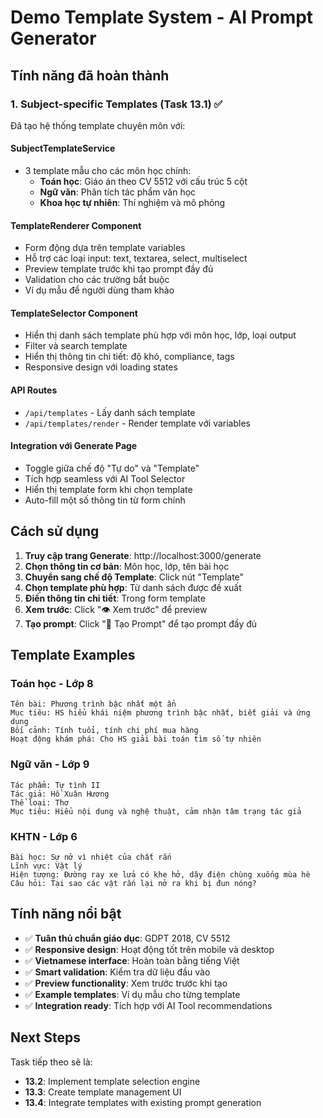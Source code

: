 # Demo Template System - AI Prompt Generator

## Tính năng đã hoàn thành

### 1. Subject-specific Templates (Task 13.1) ✅

Đã tạo hệ thống template chuyên môn với:

#### **SubjectTemplateService**
- 3 template mẫu cho các môn học chính:
  - **Toán học**: Giáo án theo CV 5512 với cấu trúc 5 cột
  - **Ngữ văn**: Phân tích tác phẩm văn học
  - **Khoa học tự nhiên**: Thí nghiệm và mô phỏng

#### **TemplateRenderer Component**
- Form động dựa trên template variables
- Hỗ trợ các loại input: text, textarea, select, multiselect
- Preview template trước khi tạo prompt đầy đủ
- Validation cho các trường bắt buộc
- Ví dụ mẫu để người dùng tham khảo

#### **TemplateSelector Component**
- Hiển thị danh sách template phù hợp với môn học, lớp, loại output
- Filter và search template
- Hiển thị thông tin chi tiết: độ khó, compliance, tags
- Responsive design với loading states

#### **API Routes**
- `/api/templates` - Lấy danh sách template
- `/api/templates/render` - Render template với variables

#### **Integration với Generate Page**
- Toggle giữa chế độ "Tự do" và "Template"
- Tích hợp seamless với AI Tool Selector
- Hiển thị template form khi chọn template
- Auto-fill một số thông tin từ form chính

## Cách sử dụng

1. **Truy cập trang Generate**: http://localhost:3000/generate
2. **Chọn thông tin cơ bản**: Môn học, lớp, tên bài học
3. **Chuyển sang chế độ Template**: Click nút "Template"
4. **Chọn template phù hợp**: Từ danh sách được đề xuất
5. **Điền thông tin chi tiết**: Trong form template
6. **Xem trước**: Click "👁️ Xem trước" để preview
7. **Tạo prompt**: Click "🚀 Tạo Prompt" để tạo prompt đầy đủ

## Template Examples

### Toán học - Lớp 8
```
Tên bài: Phương trình bậc nhất một ẩn
Mục tiêu: HS hiểu khái niệm phương trình bậc nhất, biết giải và ứng dụng
Bối cảnh: Tính tuổi, tính chi phí mua hàng
Hoạt động khám phá: Cho HS giải bài toán tìm số tự nhiên
```

### Ngữ văn - Lớp 9
```
Tác phẩm: Tự tình II
Tác giả: Hồ Xuân Hương
Thể loại: Thơ
Mục tiêu: Hiểu nội dung và nghệ thuật, cảm nhận tâm trạng tác giả
```

### KHTN - Lớp 6
```
Bài học: Sự nở vì nhiệt của chất rắn
Lĩnh vực: Vật lý
Hiện tượng: Đường ray xe lửa có khe hở, dây điện chùng xuống mùa hè
Câu hỏi: Tại sao các vật rắn lại nở ra khi bị đun nóng?
```

## Tính năng nổi bật

- ✅ **Tuân thủ chuẩn giáo dục**: GDPT 2018, CV 5512
- ✅ **Responsive design**: Hoạt động tốt trên mobile và desktop
- ✅ **Vietnamese interface**: Hoàn toàn bằng tiếng Việt
- ✅ **Smart validation**: Kiểm tra dữ liệu đầu vào
- ✅ **Preview functionality**: Xem trước trước khi tạo
- ✅ **Example templates**: Ví dụ mẫu cho từng template
- ✅ **Integration ready**: Tích hợp với AI Tool recommendations

## Next Steps

Task tiếp theo sẽ là:
- **13.2**: Implement template selection engine
- **13.3**: Create template management UI  
- **13.4**: Integrate templates with existing prompt generation